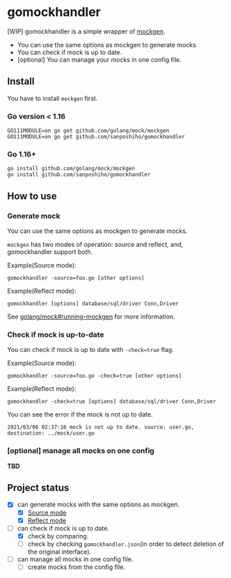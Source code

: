 # gomockhandler

[WIP] gomockhandler is a simple wrapper of [mockgen](https://github.com/golang/mock).

- You can use the same options as mockgen to generate mocks.
- You can check if mock is up to date.
- [optional] You can manage your mocks in one config file.

## Install

You have to install `mockgen` first.

### Go version < 1.16
```
GO111MODULE=on go get github.com/golang/mock/mockgen
GO111MODULE=on go get github.com/sanposhiho/gomockhandler
```
### Go 1.16+
```
go install github.com/golang/mock/mockgen
go install github.com/sanposhiho/gomockhandler
```

## How to use

### Generate mock

You can use the same options as mockgen to generate mocks.

`mockgen` has two modes of operation: source and reflect, and, gomockhandler support both.

Example(Source mode):
```
gomockhandler -source=foo.go [other options]
```

Example(Reflect mode):
```
gomockhandler [options] database/sql/driver Conn,Driver
```

See [golang/mock#running-mockgen](https://github.com/golang/mock#running-mockgen) for more information.

### Check if mock is up-to-date

You can check if mock is up to date with `-check=true` flag.

Example(Source mode):
```
gomockhandler -source=foo.go -check=true [other options]
```

Example(Reflect mode):
```
gomockhandler -check=true [options] database/sql/driver Conn,Driver
```

You can see the error if the mock is not up to date.

```
2021/03/06 02:37:16 mock is not up to date. source: user.go, destination: ../mock/user.go
```

### [optional] manage all mocks on one config

**TBD**

## Project status

- [x] can generate mocks with the same options as mockgen.
  - [x] [Source mode](https://github.com/golang/mock#source-mode)
  - [x] [Reflect mode](https://github.com/golang/mock#reflect-mode)
- [ ] can check if mock is up to date.
  - [x] check by comparing.
  - [ ] check by checking `gomockhandler.json`(in order to detect deletion of the original interface).
- [ ] can manage all mocks in one config file. 
  - [ ] create mocks from the config file.
